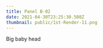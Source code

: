 ```yaml
---
title: Panel B-02
date: 2021-04-30T23:25:30.508Z
thumbnail: public/1st-Render-11.png
---
```

Big baby head